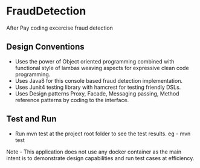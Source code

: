 # FraudDetection
After Pay coding excercise fraud detection

## Design Conventions
   * Uses the power of Object oriented programming combined with functional style of lambas
   weaving aspects for expressive clean code programming.
   * Uses Java8 for this console based fraud detection implementation.
   * Uses Junit4 testing library with hamcrest for testing friendly DSLs.
   * Uses Design patterns Proxy, Facade, Messaging passing, Method reference patterns by coding 
   to the interface.
   
## Test and Run
   * Run mvn test at the project root folder to see the test results. eg - mvn test
   
   Note - This application does not use any docker container as the main intent is to demonstrate
   design capabilities and run test cases at efficiency.
       
